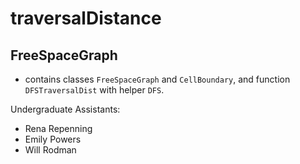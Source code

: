 # traversalDistance

## FreeSpaceGraph
- contains classes `FreeSpaceGraph` and `CellBoundary`, and function `DFSTraversalDist` with helper `DFS`. 

Undergraduate Assistants: 
* Rena Repenning
* Emily Powers
* Will Rodman
